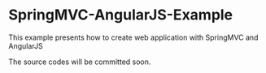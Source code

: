 # SpringMVC-AngularJS-Example
This example presents how to create web application with SpringMVC and AngularJS


The source codes will be committed soon.
